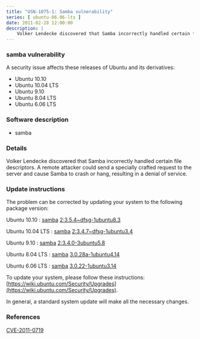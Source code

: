 ```yaml
---
title: "USN-1075-1: Samba vulnerability"
series: [ ubuntu-06.06-lts ]
date: 2011-02-28 12:00:00
description: |
    Volker Lendecke discovered that Samba incorrectly handled certain file descriptors. A remote attacker could send a specially crafted request to the server and cause Samba to crash or hang, resulting in a denial of service. 
--- 
```

 
### samba vulnerability

A security issue affects these releases of Ubuntu and its derivatives:

* Ubuntu 10.10
* Ubuntu 10.04 LTS
* Ubuntu 9.10
* Ubuntu 8.04 LTS
* Ubuntu 6.06 LTS

### Software description

* samba 

### Details

Volker Lendecke discovered that Samba incorrectly handled certain file descriptors. A remote attacker could send a specially crafted request to the server and cause Samba to crash or hang, resulting in a denial of service. 

### Update instructions

The problem can be corrected by updating your system to the following package version:

Ubuntu 10.10
 : [samba](https://launchpad.net/ubuntu/+source/samba) <span> [2:3.5.4~dfsg-1ubuntu8.3](https://launchpad.net/ubuntu/+source/samba/2:3.5.4~dfsg-1ubuntu8.3) </span> 

Ubuntu 10.04 LTS
 : [samba](https://launchpad.net/ubuntu/+source/samba) <span> [2:3.4.7~dfsg-1ubuntu3.4](https://launchpad.net/ubuntu/+source/samba/2:3.4.7~dfsg-1ubuntu3.4) </span> 

Ubuntu 9.10
 : [samba](https://launchpad.net/ubuntu/+source/samba) <span> [2:3.4.0-3ubuntu5.8](https://launchpad.net/ubuntu/+source/samba/2:3.4.0-3ubuntu5.8) </span> 

Ubuntu 8.04 LTS
 : [samba](https://launchpad.net/ubuntu/+source/samba) <span> [3.0.28a-1ubuntu4.14](https://launchpad.net/ubuntu/+source/samba/3.0.28a-1ubuntu4.14) </span> 

Ubuntu 6.06 LTS
 : [samba](https://launchpad.net/ubuntu/+source/samba) <span> [3.0.22-1ubuntu3.14](https://launchpad.net/ubuntu/+source/samba/3.0.22-1ubuntu3.14) </span> 

To update your system, please follow these instructions: [https://wiki.ubuntu.com/Security/Upgrades](https://wiki.ubuntu.com/Security/Upgrades).

In general, a standard system update will make all the necessary changes. 

### References

 [CVE-2011-0719](http://people.ubuntu.com/~ubuntu-security/cve/CVE-2011-0719)
 
